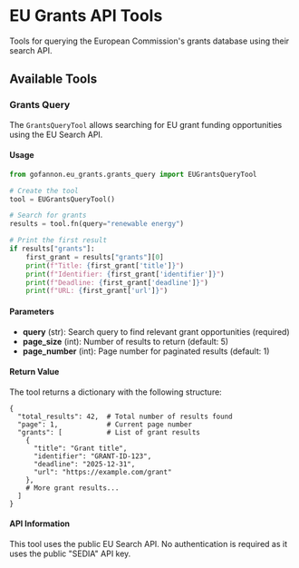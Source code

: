 # EU Grants API Tools

Tools for querying the European Commission's grants database using their search API.

## Available Tools

### Grants Query

The `GrantsQueryTool` allows searching for EU grant funding opportunities using the EU Search API.

#### Usage

```python
from gofannon.eu_grants.grants_query import EUGrantsQueryTool

# Create the tool
tool = EUGrantsQueryTool()

# Search for grants
results = tool.fn(query="renewable energy")

# Print the first result
if results["grants"]:
    first_grant = results["grants"][0]
    print(f"Title: {first_grant['title']}")
    print(f"Identifier: {first_grant['identifier']}")
    print(f"Deadline: {first_grant['deadline']}")
    print(f"URL: {first_grant['url']}")
```

#### Parameters

- **query** (str): Search query to find relevant grant opportunities (required)
- **page_size** (int): Number of results to return (default: 5)
- **page_number** (int): Page number for paginated results (default: 1)

#### Return Value

The tool returns a dictionary with the following structure:

```
{
  "total_results": 42,  # Total number of results found
  "page": 1,            # Current page number
  "grants": [           # List of grant results
    {
      "title": "Grant title",
      "identifier": "GRANT-ID-123",
      "deadline": "2025-12-31",
      "url": "https://example.com/grant"
    },
    # More grant results...
  ]
}
```

#### API Information

This tool uses the public EU Search API. No authentication is required as it uses the public "SEDIA" API key.